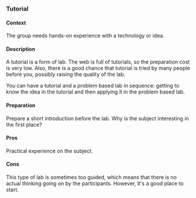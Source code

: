 ### Tutorial

#### Context
The group needs hands-on experience with a technology or idea.

#### Description
A tutorial is a form of lab. The web is full of tutorials, so the preparation cost is very low. Also, there is a good chance that tutorial is tried by many people before you, possibly raising the quality of the lab.

You can have a tutorial and a problem based lab in sequence: getting to know the idea in the tutorial and then applying it in the problem based lab.

#### Preparation
Prepare a short introduction before the lab. Why is the subject interesting in the first place?

#### Pros
Practical experience on the subject.

#### Cons
This type of lab is sometimes too guided, which means that there is no actual thinking going on by the participants. However, it's a good place to start.
